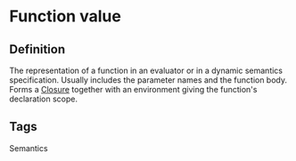 # Function value

## Definition
The representation of a function in an evaluator or in a dynamic semantics specification. Usually includes the parameter names and the function body. Forms a [Closure](Closure) together with an environment giving the function's declaration scope.

## Tags
Semantics


